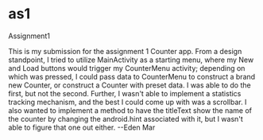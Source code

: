 as1
===

Assignment1

This is my submission for the assignment 1 Counter app. From a design standpoint, I tried to utilize MainActivity as a starting menu, where my New and Load buttons would trigger my CounterMenu activity; depending on which was pressed, I could pass data to CounterMenu to construct a brand new Counter, or construct a Counter with preset data. I was able to do the first, but not the second. Further, I wasn't able to implement a statistics tracking mechanism, and the best I could come up with was a scrollbar. I also wanted to implement a method to have the titleText show the name of the counter by changing the android.hint associated with it, but I wasn't able to figure that one out either. --Eden Mar
